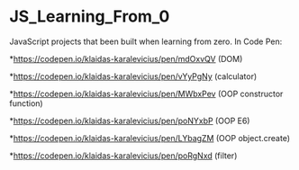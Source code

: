 # JS_Learning_From_0
JavaScript projects that been built when learning from zero. 
In Code Pen: 

*https://codepen.io/klaidas-karalevicius/pen/mdOxvQV (DOM)

*https://codepen.io/klaidas-karalevicius/pen/vYyPgNy (calculator)

*https://codepen.io/klaidas-karalevicius/pen/MWbxPev (OOP constructor function)

*https://codepen.io/klaidas-karalevicius/pen/poNYxbP (OOP E6)

*https://codepen.io/klaidas-karalevicius/pen/LYbagZM (OOP object.create)

*https://codepen.io/klaidas-karalevicius/pen/poRgNxd (filter)
